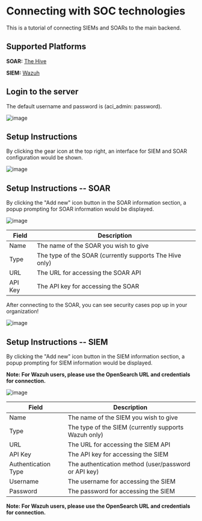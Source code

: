 # Connecting with SOC technologies

This is a tutorial of connecting SIEMs and SOARs to the main backend.

## Supported Platforms

**SOAR:** [The Hive](https://strangebee.com/)

**SIEM:** [Wazuh](https://wazuh.com/)

## Login to the server

The default username and password is (aci_admin: password).

![image](/assets/images/login.png)

## Setup Instructions

By clicking the gear icon at the top right, an interface for SIEM and SOAR configuration would be shown.

![image](/assets/images/settings.png)

## Setup Instructions -- SOAR

By clicking the "Add new" icon button in the SOAR information section, a popup prompting for SOAR information would be displayed.

![image](/assets/images/add_soar.png)

| **Field**  | **Description** |
|----------|-------------|
| Name | The name of the SOAR you wish to give |
| Type | The type of the SOAR (currently supports The Hive only) |
| URL  | The URL for accessing the SOAR API |
| API Key | The API key for accessing the SOAR |

After connecting to the SOAR, you can see security cases pop up in your organization!

![image](/assets/images/cases.png)

## Setup Instructions -- SIEM

By clicking the "Add new" icon button in the SIEM information section, a popup prompting for SIEM information would be displayed.

**Note: For Wazuh users, please use the OpenSearch URL and credentials for connection.**

![image](/assets/images/add_siem.png)

| **Field**  | **Description** |
|----------|-------------|
| Name | The name of the SIEM you wish to give |
| Type | The type of the SIEM (currently supports Wazuh only) |
| URL  | The URL for accessing the SIEM API |
| API Key | The API key for accessing the SIEM |
| Authentication Type | The authentication method (user/password or API key) |
| Username | The username for accessing the SIEM |
| Password | The password for accessing the SIEM |

**Note: For Wazuh users, please use the OpenSearch URL and credentials for connection.**